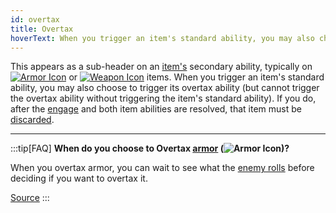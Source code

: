 ```yaml
---
id: overtax
title: Overtax
hoverText: When you trigger an item's standard ability, you may also choose to trigger its overtax ability (but cannot trigger the overtax ability without triggering the item's standard ability). If you do, after the [engage](/docs/battles/adventurer-turn/engage) and both item abilities are resolved, that item must be [discarded](/docs/glossary/discard).
---
```


This appears as a sub-header on an [item's](/docs/adventurer/items/index) secondary ability, typically on [<img src="/icons/armor.svg" alt="Armor Icon" className="icon-svg" />](/docs/adventurer/items/types/armor) or [<img src="/icons/weapon.svg" alt="Weapon Icon" className="icon-svg" />](/docs/adventurer/items/types/weapon) items. When you trigger an item's standard ability, you may also choose to trigger its overtax ability (but cannot trigger the overtax ability without triggering the item's standard ability). If you do, after the [engage](/docs/battles/adventurer-turn/engage) and both item abilities are resolved, that item must be [discarded](/docs/glossary/discard).

---

:::tip[FAQ]
**When do you choose to Overtax [armor](/docs/adventurer/items/types/armor) (<img src="/icons/armor.svg" alt="Armor Icon" className="icon-svg" />)?**

When you overtax armor, you can wait to see what the [enemy rolls](/docs/battles/enemy-turn) before deciding if you want to overtax it.

<a href="https://support.chiptheorygames.com/support/solutions/articles/33000292496" target="_blank">Source</a>
:::
